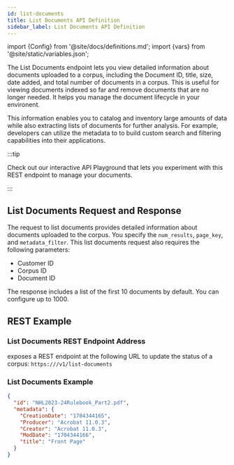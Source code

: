 ```yaml
---
id: list-documents
title: List Documents API Definition
sidebar_label: List Documents API Definition
---
```


import {Config} from '@site/docs/definitions.md';
import {vars} from '@site/static/variables.json';

The List Documents endpoint lets you view detailed information about documents 
uploaded to a corpus, including the Document ID, title, size, date added, and 
total number of documents in a corpus. This is useful for viewing documents 
indexed so far and remove documents that are no longer needed. It helps you 
manage the document lifecycle in your environent.

This information enables you to catalog and inventory large amounts of data 
while also extracting lists of documents for further analysis. For example, 
developers can utilize the metadata to to build custom search and filtering 
capabilities into their applications.

:::tip

Check out our interactive API Playground that lets you experiment with this 
REST endpoint to manage your documents.

:::

## List Documents Request and Response

The request to list documents provides detailed information about documents 
uploaded to the corpus. You specify the `num_results`, `page_key`, and `metadata_filter`. 
This list documents request also requires the 
following parameters:
* Customer ID
* Corpus ID
* Document ID

The response includes a list of the first 10 documents by default. You can 
configure up to 1000.


## REST Example

### List Documents REST Endpoint Address

<Config v="names.product"/> exposes a REST endpoint at the following URL
to update the status of a corpus:
<code>https://<Config v="domains.rest.admin"/>/v1/list-documents</code>

### List Documents Example

```json
{
  "id": "NHL2023-24Rulebook_Part2.pdf",
  "metadata": {
    "CreationDate": "1704344165",
    "Producer": "Acrobat 11.0.3",
    "Creator": "Acrobat 11.0.3",
    "ModDate": "1704344166",
    "title": "Front Page"
  }
}
```